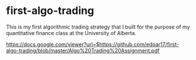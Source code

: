 # first-algo-trading
This is my first algorithmic trading strategy that I built for the purpose of my quantitative finance class at the University of Alberta.


https://docs.google.com/viewer?url=$https://github.com/edoar17/first-algo-trading/blob/master/Algo%20Trading%20Assignment.pdf

























